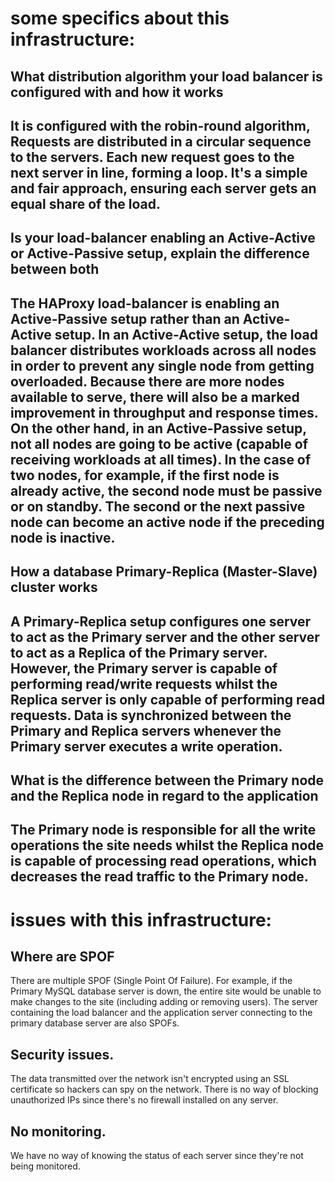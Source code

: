 # some specifics about this infrastructure:

## What distribution algorithm your load balancer is configured with and how it works
It is configured with the robin-round algorithm,
Requests are distributed in a circular sequence to the servers. Each new request goes to the next server in line, forming a loop. It's a simple and fair approach, ensuring each server gets an equal share of the load.
---
## Is your load-balancer enabling an Active-Active or Active-Passive setup, explain the difference between both
The HAProxy load-balancer is enabling an Active-Passive setup rather than an Active-Active setup. In an Active-Active setup, the load balancer distributes workloads across all nodes in order to prevent any single node from getting overloaded. Because there are more nodes available to serve, there will also be a marked improvement in throughput and response times. On the other hand, in an Active-Passive setup, not all nodes are going to be active (capable of receiving workloads at all times). In the case of two nodes, for example, if the first node is already active, the second node must be passive or on standby. The second or the next passive node can become an active node if the preceding node is inactive.
---
## How a database Primary-Replica (Master-Slave) cluster works
A Primary-Replica setup configures one server to act as the Primary server and the other server to act as a Replica of the Primary server. However, the Primary server is capable of performing read/write requests whilst the Replica server is only capable of performing read requests. Data is synchronized between the Primary and Replica servers whenever the Primary server executes a write operation.
---
## What is the difference between the Primary node and the Replica node in regard to the application
The Primary node is responsible for all the write operations the site needs whilst the Replica node is capable of processing read operations, which decreases the read traffic to the Primary node.
---
# issues with this infrastructure:

## Where are SPOF
There are multiple SPOF (Single Point Of Failure).
For example, if the Primary MySQL database server is down, the entire site would be unable to make changes to the site (including adding or removing users). The server containing the load balancer and the application server connecting to the primary database server are also SPOFs.

## Security issues.
The data transmitted over the network isn't encrypted using an SSL certificate so hackers can spy on the network. There is no way of blocking unauthorized IPs since there's no firewall installed on any server.


## No monitoring.
We have no way of knowing the status of each server since they're not being monitored.

